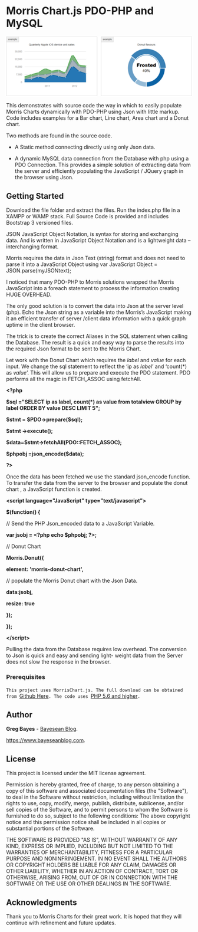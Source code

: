 Morris Chart.js PDO-PHP and MySQL
=================================

![](media/9b1a5dd8b038a0ec199491dd5f2bc9de.png)

This demonstrates with source code the way in which to easily populate Morris
Charts dynamically with PDO-PHP using Json with little markup. Code includes
examples for a Bar chart, Line chart, Area chart and a Donut chart.

Two methods are found in the source code.

-   A Static method connecting directly using only Json data.

-   A dynamic MySQL data connection from the Database with php using a PDO
    Connection. This provides a simple solution of extracting data from the
    server and efficiently populating the JavaScript / JQuery graph in the
    browser using Json.

Getting Started
---------------

Download the file folder and extract the files. Run the index.php file in a
XAMPP or WAMP stack. Full Source Code is provided and includes Bootstrap 3
versioned files.

JSON JavaScript Object Notation, is syntax for storing and exchanging data. And
is written in JavaScript Object Notation and is a lightweight data
–interchanging format.

Morris requires the data in Json Text (string) format and does not need to parse
it into a JavaScript Object using var JavaScript Object =
JSON.parse(myJSONtext);

I noticed that many PDO-PHP to Morris solutions wrapped the Morris JavaScript
into a foreach statement to process the information creating HUGE OVERHEAD.

The only good solution is to convert the data into Json at the server level
(php). Echo the Json string as a variable into the Morris’s JavaScript making it
an efficient transfer of server /client data information with a quick graph
uptime in the client browser.

The trick is to create the correct Aliases in the SQL statement when calling the
Database. The result is a quick and easy way to parse the results into the
required Json format to be sent to the Morris Chart.

Let work with the Donut Chart which requires the *label* and *value* for each
input. We change the sql statement to reflect the ‘ip as *label*’ and ‘count(\*)
as *value*’. This will allow us to prepare and execute the PDO statement. PDO
performs all the magic in FETCH\_ASSOC using fetchAll.

**\<?php**

**\$sql ="SELECT ip as label, count(\*) as value from totalview GROUP by label
ORDER BY value DESC LIMIT 5";**

**\$stmt = \$PDO-\>prepare(\$sql);**

**\$stmt -\>execute();**

**\$data=\$stmt-\>fetchAll(PDO::FETCH\_ASSOC);**

**\$phpobj =json\_encode(\$data);**

**?\>**

Once the data has been fetched we use the standard json\_encode function. To
transfer the data from the server to the browser and populate the donut chart ,
a JavaScript function is created.

**\<script language="JavaScript" type="text/javascript"\>**

**\$(function() {**

// Send the PHP Json\_encoded data to a JavaScript Variable.

**var jsobj = \<?php echo \$phpobj; ?\>;**

// Donut Chart

**Morris.Donut({**

**element: 'morris-donut-chart',**

// populate the Morris Donut chart with the Json Data.

**data:jsobj,**

**resize: true**

**});**

**});**

**\</script\>**

Pulling the data from the Database requires low overhead. The conversion to Json
is quick and easy and sending light- weight data from the Server does not slow
the response in the browser.

### Prerequisites

`This project uses MorrisChart.js. The full download can be obtained from
`[Github Here](http://morrisjs.github.io/morris.js/)`. The code uses `[PHP 5.6
and higher](http://php.net/downloads.php)`.`

Author
------

**Greg Bayes** - [Bayesean Blog](https://www.bayeseanblog.com/).

https://www.bayeseanblog.com.

License
-------

This project is licensed under the MIT license agreement.

Permission is hereby granted, free of charge, to any person obtaining a copy of
this software and associated documentation files (the "Software"), to deal in
the Software without restriction, including without limitation the rights to
use, copy, modify, merge, publish, distribute, sublicense, and/or sell copies of
the Software, and to permit persons to whom the Software is furnished to do so,
subject to the following conditions: The above copyright notice and this
permission notice shall be included in all copies or substantial portions of the
Software.

THE SOFTWARE IS PROVIDED "AS IS", WITHOUT WARRANTY OF ANY KIND, EXPRESS OR
IMPLIED, INCLUDING BUT NOT LIMITED TO THE WARRANTIES OF MERCHANTABILITY, FITNESS
FOR A PARTICULAR PURPOSE AND NONINFRINGEMENT. IN NO EVENT SHALL THE AUTHORS OR
COPYRIGHT HOLDERS BE LIABLE FOR ANY CLAIM, DAMAGES OR OTHER LIABILITY, WHETHER
IN AN ACTION OF CONTRACT, TORT OR OTHERWISE, ARISING FROM, OUT OF OR IN
CONNECTION WITH THE SOFTWARE OR THE USE OR OTHER DEALINGS IN THE SOFTWARE.

Acknowledgments
---------------

Thank you to Morris Charts for their great work. It is hoped that they will
continue with refinement and future updates.
